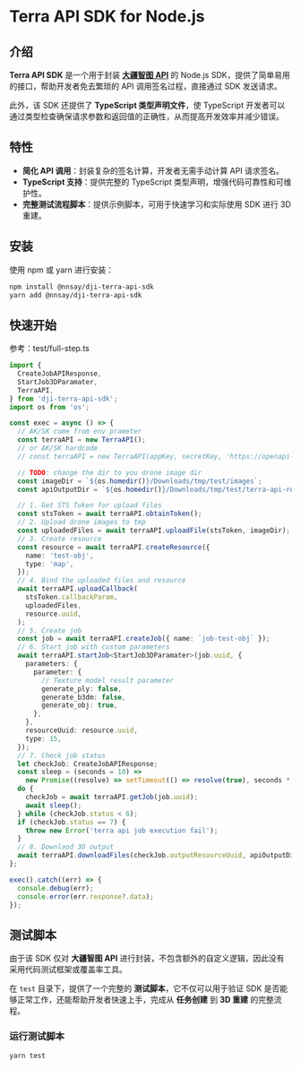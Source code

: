 # Terra API SDK for Node.js

## 介绍

**Terra API SDK** 是一个用于封装 **[大疆智图 API](https://developer.dji.com/doc/terra_api_tutorial/cn/)** 的 Node.js SDK，提供了简单易用的接口，帮助开发者免去繁琐的 API 调用签名过程，直接通过 SDK 发送请求。

此外，该 SDK 还提供了 **TypeScript 类型声明文件**，使 TypeScript 开发者可以通过类型检查确保请求参数和返回值的正确性，从而提高开发效率并减少错误。

## 特性

- **简化 API 调用**：封装复杂的签名计算，开发者无需手动计算 API 请求签名。
- **TypeScript 支持**：提供完整的 TypeScript 类型声明，增强代码可靠性和可维护性。
- **完整测试流程脚本**：提供示例脚本，可用于快速学习和实际使用 SDK 进行 3D 重建。

## 安装

使用 npm 或 yarn 进行安装：

```sh
npm install @nnsay/dji-terra-api-sdk
yarn add @nnsay/dji-terra-api-sdk
```

## 快速开始

参考：test/full-step.ts

```typescript
import {
  CreateJobAPIResponse,
  StartJob3DParamater,
  TerraAPI,
} from 'dji-terra-api-sdk';
import os from 'os';

const exec = async () => {
  // AK/SK come from env prameter
  const terraAPI = new TerraAPI();
  // or AK/SK hardcode
  // const terraAPI = new TerraAPI(appKey, secretKey, 'https://openapi-cn.dji.com');

  // TODO: change the dir to you drone image dir
  const imageDir = `${os.homedir()}/Downloads/tmp/test/images`;
  const apiOutputDir = `${os.homedir()}/Downloads/tmp/test/terra-api-result`;

  // 1. Get STS Token for upload files
  const stsToken = await terraAPI.obtainToken();
  // 2. Upload drone images to tmp
  const uploadedFiles = await terraAPI.uploadFile(stsToken, imageDir);
  // 3. Create resource
  const resource = await terraAPI.createResource({
    name: 'test-obj',
    type: 'map',
  });
  // 4. Bind the uploaded files and resource
  await terraAPI.uploadCallback(
    stsToken.callbackParam,
    uploadedFiles,
    resource.uuid,
  );
  // 5. Create job
  const job = await terraAPI.createJob({ name: `job-test-obj` });
  // 6. Start job with custom parameters
  await terraAPI.startJob<StartJob3DParamater>(job.uuid, {
    parameters: {
      parameter: {
        // Texture model result parameter
        generate_ply: false,
        generate_b3dm: false,
        generate_obj: true,
      },
    },
    resourceUuid: resource.uuid,
    type: 15,
  });
  // 7. Check job status
  let checkJob: CreateJobAPIResponse;
  const sleep = (seconds = 10) =>
    new Promise((resolve) => setTimeout(() => resolve(true), seconds * 1000));
  do {
    checkJob = await terraAPI.getJob(job.uuid);
    await sleep();
  } while (checkJob.status < 6);
  if (checkJob.status == 7) {
    throw new Error('terra api job execution fail');
  }
  // 8. Downlaod 3D output
  await terraAPI.downloadFiles(checkJob.outputResourceUuid, apiOutputDir);
};

exec().catch((err) => {
  console.debug(err);
  console.error(err.response?.data);
});
```

## 测试脚本

由于该 SDK 仅对 **大疆智图 API** 进行封装，不包含额外的自定义逻辑，因此没有采用代码测试框架或覆盖率工具。

在 `test` 目录下，提供了一个完整的 **测试脚本**，它不仅可以用于验证 SDK 是否能够正常工作，还能帮助开发者快速上手，完成从 **任务创建** 到 **3D 重建** 的完整流程。

### 运行测试脚本

```sh
yarn test
```
